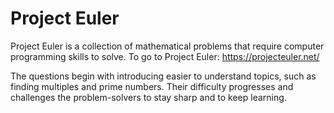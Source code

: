 # Project Euler

Project Euler is a collection of mathematical problems that require computer programming skills to solve. To go to Project Euler: https://projecteuler.net/

The questions begin with introducing easier to understand topics, such as finding multiples and prime numbers. Their difficulty progresses and challenges the problem-solvers to stay sharp and to keep learning.
